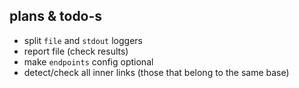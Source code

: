 plans & todo-s
--------------

- split `file` and `stdout` loggers 
- report file (check results)
- make `endpoints` config optional
- detect/check all inner links (those that belong to the same base)